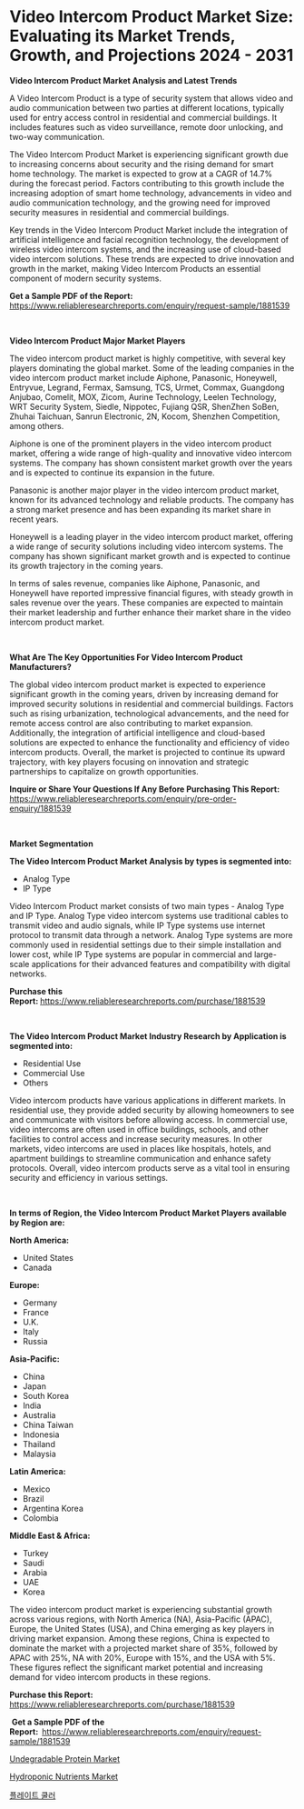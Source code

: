 <p><h1>Video Intercom Product Market Size: Evaluating its Market Trends, Growth, and Projections 2024 - 2031</h1></p><p><strong>Video Intercom Product Market Analysis and Latest Trends</strong></p>
<p><p>A Video Intercom Product is a type of security system that allows video and audio communication between two parties at different locations, typically used for entry access control in residential and commercial buildings. It includes features such as video surveillance, remote door unlocking, and two-way communication.</p><p>The Video Intercom Product Market is experiencing significant growth due to increasing concerns about security and the rising demand for smart home technology. The market is expected to grow at a CAGR of 14.7% during the forecast period. Factors contributing to this growth include the increasing adoption of smart home technology, advancements in video and audio communication technology, and the growing need for improved security measures in residential and commercial buildings.</p><p>Key trends in the Video Intercom Product Market include the integration of artificial intelligence and facial recognition technology, the development of wireless video intercom systems, and the increasing use of cloud-based video intercom solutions. These trends are expected to drive innovation and growth in the market, making Video Intercom Products an essential component of modern security systems.</p></p>
<p><strong>Get a Sample PDF of the Report:&nbsp;</strong> <a href="https://www.reliableresearchreports.com/enquiry/request-sample/1881539">https://www.reliableresearchreports.com/enquiry/request-sample/1881539</a></p>
<p>&nbsp;</p>
<p><strong>Video Intercom Product Major Market Players</strong></p>
<p><p>The video intercom product market is highly competitive, with several key players dominating the global market. Some of the leading companies in the video intercom product market include Aiphone, Panasonic, Honeywell, Entryvue, Legrand, Fermax, Samsung, TCS, Urmet, Commax, Guangdong Anjubao, Comelit, MOX, Zicom, Aurine Technology, Leelen Technology, WRT Security System, Siedle, Nippotec, Fujiang QSR, ShenZhen SoBen, Zhuhai Taichuan, Sanrun Electronic, 2N, Kocom, Shenzhen Competition, among others.</p><p>Aiphone is one of the prominent players in the video intercom product market, offering a wide range of high-quality and innovative video intercom systems. The company has shown consistent market growth over the years and is expected to continue its expansion in the future.</p><p>Panasonic is another major player in the video intercom product market, known for its advanced technology and reliable products. The company has a strong market presence and has been expanding its market share in recent years.</p><p>Honeywell is a leading player in the video intercom product market, offering a wide range of security solutions including video intercom systems. The company has shown significant market growth and is expected to continue its growth trajectory in the coming years.</p><p>In terms of sales revenue, companies like Aiphone, Panasonic, and Honeywell have reported impressive financial figures, with steady growth in sales revenue over the years. These companies are expected to maintain their market leadership and further enhance their market share in the video intercom product market.</p></p>
<p>&nbsp;</p>
<p><strong>What Are The Key Opportunities For Video Intercom Product Manufacturers?</strong></p>
<p><p>The global video intercom product market is expected to experience significant growth in the coming years, driven by increasing demand for improved security solutions in residential and commercial buildings. Factors such as rising urbanization, technological advancements, and the need for remote access control are also contributing to market expansion. Additionally, the integration of artificial intelligence and cloud-based solutions are expected to enhance the functionality and efficiency of video intercom products. Overall, the market is projected to continue its upward trajectory, with key players focusing on innovation and strategic partnerships to capitalize on growth opportunities.</p></p>
<p><strong>Inquire or Share Your Questions If Any Before Purchasing This Report:</strong> <a href="https://www.reliableresearchreports.com/enquiry/pre-order-enquiry/1881539">https://www.reliableresearchreports.com/enquiry/pre-order-enquiry/1881539</a></p>
<p>&nbsp;</p>
<p><strong>Market Segmentation</strong></p>
<p><strong>The Video Intercom Product Market Analysis by types is segmented into:</strong></p>
<p><ul><li>Analog Type</li><li>IP Type</li></ul></p>
<p><p>Video Intercom Product market consists of two main types - Analog Type and IP Type. Analog Type video intercom systems use traditional cables to transmit video and audio signals, while IP Type systems use internet protocol to transmit data through a network. Analog Type systems are more commonly used in residential settings due to their simple installation and lower cost, while IP Type systems are popular in commercial and large-scale applications for their advanced features and compatibility with digital networks.</p></p>
<p><strong>Purchase this Report:&nbsp;</strong><a href="https://www.reliableresearchreports.com/purchase/1881539">https://www.reliableresearchreports.com/purchase/1881539</a></p>
<p>&nbsp;</p>
<p><strong>The Video Intercom Product Market Industry Research by Application is segmented into:</strong></p>
<p><ul><li>Residential Use</li><li>Commercial Use</li><li>Others</li></ul></p>
<p><p>Video intercom products have various applications in different markets. In residential use, they provide added security by allowing homeowners to see and communicate with visitors before allowing access. In commercial use, video intercoms are often used in office buildings, schools, and other facilities to control access and increase security measures. In other markets, video intercoms are used in places like hospitals, hotels, and apartment buildings to streamline communication and enhance safety protocols. Overall, video intercom products serve as a vital tool in ensuring security and efficiency in various settings.</p></p>
<p>&nbsp;</p>
<p><strong>In terms of Region, the Video Intercom Product Market Players available by Region are:</strong></p>
<p>
    <p> <strong> North America: </strong>
        <ul>
            <li>United States</li>
            <li>Canada</li>
        </ul>
        </p> 
    <p> <strong> Europe: </strong>
        <ul>
            <li>Germany</li>
            <li>France</li>
            <li>U.K.</li>
            <li>Italy</li>
            <li>Russia</li>
        </ul>
        </p> 
    <p> <strong> Asia-Pacific: </strong>
        <ul>
            <li>China</li>
            <li>Japan</li>
            <li>South Korea</li>
            <li>India</li>
            <li>Australia</li>
            <li>China Taiwan</li>
            <li>Indonesia</li>
            <li>Thailand</li>
            <li>Malaysia</li>
        </ul>
        </p> 
    <p> <strong> Latin America: </strong>
        <ul>
            <li>Mexico</li>
            <li>Brazil</li>
            <li>Argentina Korea</li>
            <li>Colombia</li>
        </ul>
        </p> 
    <p> <strong> Middle East & Africa: </strong>
        <ul>
            <li>Turkey</li>
            <li>Saudi</li>
            <li>Arabia</li>
            <li>UAE</li>
            <li>Korea</li>
        </ul>
    </p>
    </p>
<p><p>The video intercom product market is experiencing substantial growth across various regions, with North America (NA), Asia-Pacific (APAC), Europe, the United States (USA), and China emerging as key players in driving market expansion. Among these regions, China is expected to dominate the market with a projected market share of 35%, followed by APAC with 25%, NA with 20%, Europe with 15%, and the USA with 5%. These figures reflect the significant market potential and increasing demand for video intercom products in these regions.</p></p>
<p><strong>Purchase this Report: </strong><a href="https://www.reliableresearchreports.com/purchase/1881539">https://www.reliableresearchreports.com/purchase/1881539</a></p>
<p>&nbsp;<strong>Get a Sample PDF of the Report:&nbsp;&nbsp;</strong><a href="https://www.reliableresearchreports.com/enquiry/request-sample/1881539">https://www.reliableresearchreports.com/enquiry/request-sample/1881539</a></p>
<p><strong></strong></p>
<p><p><a href="https://issuu.com/reportprime-2/docs/undegradable-protein-market-size-2030.pptx">Undegradable Protein Market</a></p><p><a href="https://issuu.com/reportprime-2/docs/hydroponic-nutrients-market-size-2030.pptx">Hydroponic Nutrients Market</a></p><p><a href="https://github.com/PercyHagernes9778/Market-Research-Report-List-1/blob/main/14005627576.md">플레이트 쿨러</a></p></p>
